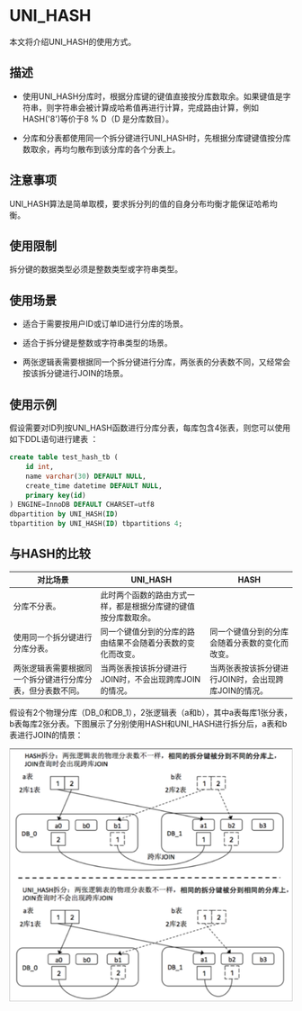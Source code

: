 UNI_HASH 
=============================

本文将介绍UNI_HASH的使用方式。

描述 
-----------------------

* 使用UNI_HASH分库时，根据分库键的键值直接按分库数取余。如果键值是字符串，则字符串会被计算成哈希值再进行计算，完成路由计算，例如HASH('8')等价于8 % D（D 是分库数目）。

* 分库和分表都使用同一个拆分键进行UNI_HASH时，先根据分库键键值按分库数取余，再均匀散布到该分库的各个分表上。




注意事项 
-------------------------

UNI_HASH算法是简单取模，要求拆分列的值的自身分布均衡才能保证哈希均衡。

使用限制 
-------------------------

拆分键的数据类型必须是整数类型或字符串类型。

使用场景 
-------------------------

* 适合于需要按用户ID或订单ID进行分库的场景。

* 适合于拆分键是整数或字符串类型的场景。

* 两张逻辑表需要根据同一个拆分键进行分库，两张表的分表数不同，又经常会按该拆分键进行JOIN的场景。




使用示例 
-------------------------

假设需要对ID列按UNI_HASH函数进行分库分表，每库包含4张表，则您可以使用如下DDL语句进行建表 ：

```sql
create table test_hash_tb (
    id int,
    name varchar(30) DEFAULT NULL,  
    create_time datetime DEFAULT NULL,
    primary key(id)
) ENGINE=InnoDB DEFAULT CHARSET=utf8
dbpartition by UNI_HASH(ID)
tbpartition by UNI_HASH(ID) tbpartitions 4;
```



与HASH的比较 
-----------------------------



|             对比场景              |            UNI_HASH             |              HASH              |
|-------------------------------|---------------------------------|--------------------------------|
| 分库不分表。                        | 此时两个函数的路由方式一样，都是根据分库键的键值按分库数取余。                                 ||
| 使用同一个拆分键进行分库分表。               | 同一个键值分到的分库的路由结果不会随着分表数的变化而改变。   | 同一个键值分到的分库会随着分表数的变化而改变。        |
| 两张逻辑表需要根据同一个拆分键进行分库分表，但分表数不同。 | 当两张表按该拆分键进行JOIN时，不会出现跨库JOIN的情况。 | 当两张表按该拆分键进行JOIN时，会出现跨库JOIN的情况。 |



假设有2个物理分库（DB_0和DB_1），2张逻辑表（a和b），其中a表每库1张分表，b表每库2张分表。下图展示了分别使用HASH和UNI_HASH进行拆分后，a表和b表进行JOIN的情景：

![HASH vs UNI_HASH](../images/p327382.png)
